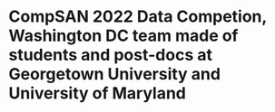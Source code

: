 # CompSAN 2022 Data Competion, Washington DC team made of students and post-docs at Georgetown University and University of Maryland

